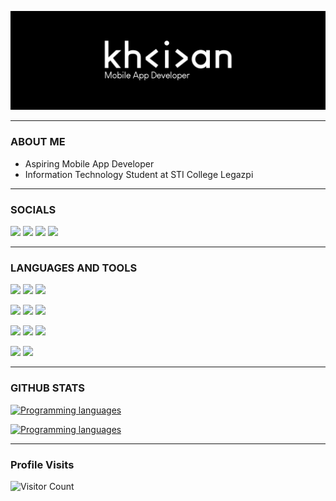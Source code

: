 [![@khiancarasicas](https://raw.githubusercontent.com/khiancarasicas/khiancarasicas/main/media/banner.jpg)](https://khiancarasicas.github.io/)

----------------------------

### ABOUT ME
- Aspiring Mobile App Developer
- Information Technology Student at STI College Legazpi

----------------------------

### SOCIALS
<a href="https://www.instagram.com/khiancarasicas"><img src="https://img.shields.io/badge/INSTAGRAM-000?style=for-the-badge&logo=instagram&logoColor=fff"></a> <a href="https://www.facebook.com/khiancarasicas"><img src="https://img.shields.io/badge/FACEBOOK-000?style=for-the-badge&logo=facebook&logoColor=fff"></a> <a href="https://www.tiktok.com/@.khncrscs"><img src="https://img.shields.io/badge/TIKTOK-000?style=for-the-badge&logo=tiktok&logoColor=fff"></a> <a href="https://ph.linkedin.com/in/khiancarasicas"><img src="https://img.shields.io/badge/LINKEDIN-000?style=for-the-badge&logo=linkedin&logoColor=fff"></a>

----------------------------

[//]: <> (Credits: khiancarasicas)
[//]: <> (Credits: Last edited on: Feb 07, 2024)
### LANGUAGES AND TOOLS
<a href="#"><img src="https://img.shields.io/badge/JAVA-000?style=for-the-badge&logo=android&logoColor=fff"></a> <a href="#"><img src="https://img.shields.io/badge/HTML5-000?style=for-the-badge&logo=html5&logoColor=ffffff&link=%23"></a> <a href="#"><img src="https://img.shields.io/badge/CSS3-000?style=for-the-badge&logo=css3&logoColor=ffffff&link=%23"></a>

<a href="#"><img src="https://img.shields.io/badge/GITHUB-000?style=for-the-badge&logo=github&logoColor=ffffff&link=%23"></a> <a href="#"><img src="https://img.shields.io/badge/FIREBASE-000?style=for-the-badge&logo=firebase&logoColor=fff"></a> <a href="#"><img src="https://img.shields.io/badge/MYSQL-000?style=for-the-badge&logo=mysql&logoColor=ffffff&link=%23"></a>

<a href="#"><img src="https://img.shields.io/badge/ANDROID%20STUDIO-000?style=for-the-badge&logo=androidstudio&logoColor=fff"></a> <a href="#"><img src="https://img.shields.io/badge/NETBEANS-000?style=for-the-badge&logo=apachenetbeanside&logoColor=ffffff&link=%23"></a> <a href="#"><img src="https://img.shields.io/badge/VISUAL%20STUDIO%20CODE-000?style=for-the-badge&logo=visualstudiocode&logoColor=ffffff&link=%23"></a>

<a href="#"><img src="https://img.shields.io/badge/CANVA-000?style=for-the-badge&logo=canva&logoColor=ffffff&link=%23"></a> <a href="#"><img src="https://img.shields.io/badge/FIGMA-000?style=for-the-badge&logo=figma&logoColor=ffffff&link=%23"></a>

----------------------------

### GITHUB STATS
[![Programming languages](https://github-readme-stats.vercel.app/api/top-langs/?username=khiancarasicas&theme=transparent)](https://github.com/khiancarasicas)

[![Programming languages](https://github-readme-stats.vercel.app/api?username=khiancarasicas&show_icons=true&theme=transparent)](https://github.com/khiancarasicas)

----------------------------

### Profile Visits
![Visitor Count](https://profile-counter.glitch.me/khiancarasicas/count.svg)